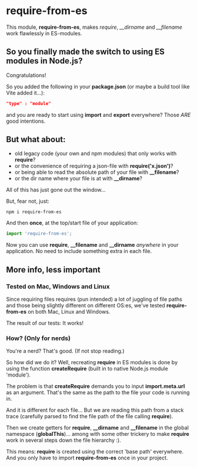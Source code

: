 # require-from-es
This module, **require-from-es**, makes *require*, *__dirname* and *__filename* work flawlessly in ES-modules.

## So you finally made the switch to using ES modules in Node.js?
Congratulations!

So you added the following in your **package.json** (or maybe a build tool like Vite added it...):

```json
"type" : "module"
```
and you are ready to start using **import** and **export** everywhere? Those *ARE* good intentions.


## But what about:
* old legacy code (your own and npm modules) that only works with **require**?
* or the convenience of requiring a json-file with **require('x.json')**?
* or being able to read the absolute path of your file with **__filename**?
* or the dir name where your file is at with **__dirname**?

All of this has just gone out the window...

But, fear not, just:

```
npm i require-from-es
```

And then **once**, at the top/start file of your application:

```js
import 'require-from-es';
```

Now you can use **require**, **__filename** and **__dirname** *anywhere* in your application. No need to include something extra in each file.

## More info, less important


### Tested on Mac, Windows and Linux
Since requiring files requires (pun intended) a lot of juggling of file paths and those being slightly different on different OS:es, we've tested **require-from-es** on both Mac, Linux and Windows. 

The result of our tests: It works!

### How? (Only for nerds)
You're a nerd? That's good. (If not stop reading.)

So how did we do it? Well, recreating **require** in ES modules is done by using the function **createRequire** (built in to native Node.js module 'module').

The problem is that **createRequire** demands you to input **import.meta.url** as an argument. That's the same as the path to the file your code is running in. 

And it is different for each file... But we are reading this path from a stack trace (carefully parsed to find the file path of the file calling **require**).

Then we create getters for **require**, **__dirname** and **__filename** in the global namespace (**globalThis**)... among with some other trickery to make **require** work in several steps down the file hierarchy :). 

This means: **require** is created using the correct 'base path' everywhere. And you only have to import **require-from-es** once in your project.
